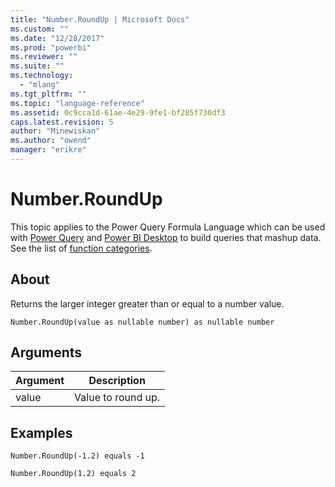 ```yaml
---
title: "Number.RoundUp | Microsoft Docs"
ms.custom: ""
ms.date: "12/28/2017"
ms.prod: "powerbi"
ms.reviewer: ""
ms.suite: ""
ms.technology: 
  - "mlang"
ms.tgt_pltfrm: ""
ms.topic: "language-reference"
ms.assetid: 0c9cca1d-61ae-4e29-9fe1-bf285f730df3
caps.latest.revision: 5
author: "Minewiskan"
ms.author: "owend"
manager: "erikre"
---
```

# Number.RoundUp
This topic applies to the Power Query Formula Language which can be used with [Power Query](https://support.office.com/article/Introduction-to-Microsoft-Power-Query-for-Excel-6E92E2F4-2079-4E1F-BAD5-89F6269CD605) and [Power BI Desktop](http://go.microsoft.com/fwlink/p/?LinkId=618607) to build queries that mashup data. See the list of [function categories](https://msdn.microsoft.com/en-us/library/mt211003.aspx).  
  
## About  
Returns the larger integer greater than or equal to a number value.  
  
```  
Number.RoundUp(value as nullable number) as nullable number  
```  
  
## Arguments  
  
|Argument|Description|  
|------------|---------------|  
|value|Value to round up.|  
  
## Examples  
  
```  
Number.RoundUp(-1.2) equals -1  
```  
  
```  
Number.RoundUp(1.2) equals 2  
```  
